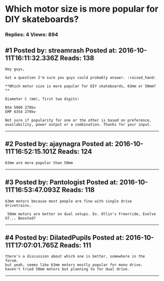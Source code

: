 # Which motor size is more popular for DIY skateboards?

### Replies: 4 Views: 894

## \#1 Posted by: streamrash Posted at: 2016-10-11T16:11:32.336Z Reads: 138

```
Hey guys,

Got a question I'm sure you guys could probably answer. :raised_hand:

**Which motor size is more popular for DIY skateboards, 63mm or 50mm?**

Diameter C (mm), first two digits:

Ntm 5060 270kv
EMP 6354 270kv

Not sure if popularity for one or the other is based on preference, availability, power output or a combination. Thanks for your input.
```

---
## \#2 Posted by: ajaynagra Posted at: 2016-10-11T16:52:15.101Z Reads: 124

```
63mm are more popular than 50mm
```

---
## \#3 Posted by: Pantologist Posted at: 2016-10-11T16:53:47.093Z Reads: 118

```
63mm motors because most people are fine with single drive drivetrains.

 50mm motors are better on dual setups. Ex. Ollin's Freerride, Evolve GT... Boosted?
```

---
## \#4 Posted by: DilatedPupils Posted at: 2016-10-11T17:07:01.765Z Reads: 111

```
there's a discussion about which one is better, somewhere in the forum. 
but yeah, seems like 63mm motors mostly popular for mono drive.
haven't tried 50mm motors but planning to for dual drive.
```

---
